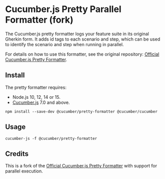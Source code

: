 # Cucumber.js Pretty Parallel Formatter (fork)

The Cucumber.js pretty formatter logs your feature suite in its original Gherkin form. It adds id tags to each scenario and step, which can be used to identify the scenario and step when running in parallel.

For details on how to use this formatter, see the original repository: [Official Cucumber.js Pretty Formatter](https://github.com/cucumber/cucumber-js-pretty-formatter).

## Install

The pretty formatter requires:

- Node.js 10, 12, 14 or 15.
- [Cucumber.js](https://www.npmjs.com/package/@cucumber/cucumber) 7.0 and above.

```shell
npm install --save-dev @cucumber/pretty-formatter @cucumber/cucumber
```

## Usage

```shell
cucumber-js -f @cucumber/pretty-formatter
```

## Credits

This is a fork of the [Official Cucumber.js Pretty Formatter](https://github.com/cucumber/cucumber-js-pretty-formatter) with support for parallel execution.
